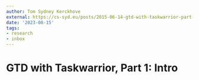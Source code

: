 ```yaml
---
author: Tom Sydney Kerckhove
external: https://cs-syd.eu/posts/2015-06-14-gtd-with-taskwarrior-part-1-intro.html
date: '2023-08-15'
tags:
- research
- inbox
---
```


# GTD with Taskwarrior, Part 1: Intro
